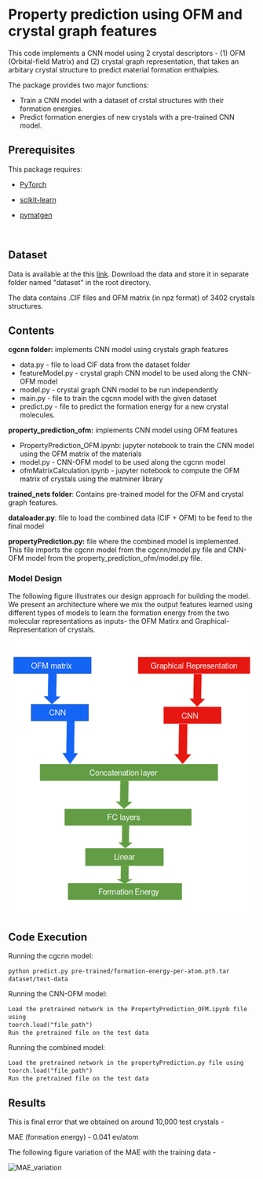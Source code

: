 # Property prediction using OFM and crystal graph features 

This code implements a CNN model using 2 crystal descriptors - (1)   OFM (Orbital-field Matrix) and (2) crystal graph representation, that takes an arbitary crystal structure to predict material formation enthalpies.

The package provides two major functions:

- Train a CNN model with a dataset of crstal structures with their formation energies.
- Predict formation energies of new crystals with a pre-trained CNN model.

## Prerequisites

This package requires:

- [PyTorch](http://pytorch.org/)

- [scikit-learn](http://scikit-learn.org/stable/)

- [pymatgen](http://pymatgen.org/)

  ​

## Dataset 

Data is available at the this [link](https://rebrand.ly/mixture-net-dataset). Download the data and store it in separate folder named "dataset" in the root directory.

The data contains .CIF files and OFM matrix (in npz format) of 3402 crystals structures.

## Contents 

**cgcnn folder:** implements CNN model using crystals graph features

- data.py - file to load CIF data from the dataset folder
- featureModel.py - crystal graph CNN model to be used along the CNN-OFM model
- model.py - crystal graph CNN model to be run independently
- main.py - file to train the cgcnn model with the given dataset
- predict.py - file to predict the formation energy for a new crystal molecules.

**property_prediction_ofm:** implements CNN model using OFM features

- PropertyPrediction_OFM.ipynb: jupyter notebook to train the CNN model using the OFM matrix of the materials
- model.py - CNN-OFM model to be used along the cgcnn model 
- ofmMatrixCalculation.ipynb - jupyter notebook to compute the OFM matrix of crystals using the matminer library

**trained_nets folder**: Contains pre-trained model for the OFM and crystal graph features.

**dataloader.py**: file to load the combined data (CIF + OFM) to be feed to the final model

**propertyPrediction.py:** file where the combined model is implemented. This file imports the cgcnn model from the cgcnn/model.py file and CNN-OFM model from the property_prediction_ofm/model.py file.

### Model Design

The following figure illustrates our design approach for building the model.  We present an architecture where we mix the output features learned using different types of models to learn the formation energy from the two molecular representations as inputs- the OFM Matirx and Graphical-Representation of crystals.

![ofmNet_CGCNN](ofmNet_CGCNN.png)

## Code Execution

Running the cgcnn model:

```
python predict.py pre-trained/formation-energy-per-atom.pth.tar dataset/test-data
```

Running the CNN-OFM model:

```
Load the pretrained network in the PropertyPrediction_OFM.ipynb file using
toorch.load("file_path")
Run the pretrained file on the test data
```

Running the combined model:

```
Load the pretrained network in the propertyPrediction.py file using
toorch.load("file_path")
Run the pretrained file on the test data
```

## Results

This is final error that we obtained on around 10,000 test crystals - 

MAE (formation energy) - 0.041 ev/atom

The following figure variation of the MAE with the training data - 

![MAE_variation](/home/mohit/Documents/mlns/Mixture-Net/MAE_variation.png)